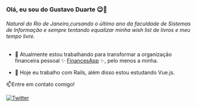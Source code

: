 ### Olá, eu sou do Gustavo Duarte 😉🤙 

###### Natural do Rio de Janeiro,cursando o último ano da faculdade de Sistemas de Informação e sempre tentando equalizar minha wish list de livros e meu tempo livre.
  
- 🚀 Atualmente estou trabalhando para transformar a organização financeira pessoal ✨ [FinancesApp](https://github.com/GustavoDuarteM/finances) ✨, pelo menos a minha.

- 🌱 Hoje eu trabalho com Rails, além disso estou estudando Vue.js.

📫Entre em contato comigo!

[![Twitter](https://img.shields.io/twitter/url?url=https%3A%2F%2Ftwitter.com%2FgustDuz)](https://twitter.com/intent/tweet?text=Wow:&url=https%3A%2F%2Ftwitter.com%2F)

<!--
**GustavoDuarteM/GustavoDuarteM** is a ✨ _special_ ✨ repository because its `README.md` (this file) appears on your GitHub profile.

Here are some ideas to get you started:

- 🔭 I’m currently working on ...
- 🌱 I’m currently learning ...
- 👯 I’m looking to collaborate on ...
- 🤔 I’m looking for help with ...
- 💬 Ask me about ...
- 📫 How to reach me: ...
- 😄 Pronouns: ...
- ⚡ Fun fact: ...
-->
